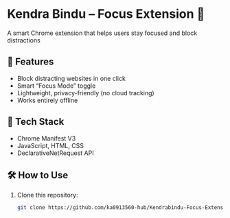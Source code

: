 # Kendra Bindu – Focus Extension 🌱

A smart Chrome extension that helps users stay focused and block distractions 

## 🚀 Features
- Block distracting websites in one click  
- Smart “Focus Mode” toggle  
- Lightweight, privacy-friendly (no cloud tracking)  
- Works entirely offline  

## 🧠 Tech Stack
- Chrome Manifest V3  
- JavaScript, HTML, CSS  
- DeclarativeNetRequest API  

## 🛠️ How to Use
1. Clone this repository:
   ```bash
   git clone https://github.com/ka0913560-hub/Kendrabindu-Focus-Extension.git
